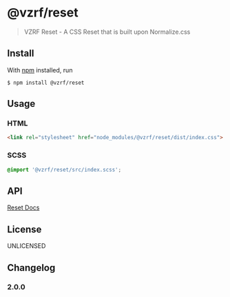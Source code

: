 # @vzrf/reset

> VZRF Reset - A CSS Reset that is built upon Normalize.css

## Install

With [npm](https://npmjs.org/) installed, run

```
$ npm install @vzrf/reset
```

## Usage

### HTML
```html
<link rel="stylesheet" href="node_modules/@vzrf/reset/dist/index.css">
```

### SCSS
```scss
@import '@vzrf/reset/src/index.scss';
```

## API
[Reset Docs](https://vzrf-docs.cfappsawsnpeast.ebiz.verizon.com/ui-elements/reset)

## License
UNLICENSED

## Changelog

### 2.0.0
